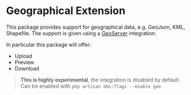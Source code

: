 # Geographical Extension

This package provides support for geographical data, e.g. GeoJson, KML, Shapefile. 
The support is given using a [GeoServer](http://geoserver.org/) integration.

In particular this package will offer:

- Upload
- Preview
- Download

> **This is highly experimental**, the integration is disabled by default. Can be enabled with `php artisan dms:flags --enable geo`

